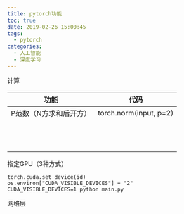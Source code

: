 ```yaml
---
title: pytorch功能
toc: true
date: 2019-02-26 15:00:45
tags: 
  - pytorch
categories:
  - 人工智能
  - 深度学习
---
```


计算

| 功能           | 代码                     |
| ------------ | ---------------------- |
| P范数（N方求和后开方） | torch.norm(input, p=2) |
|              |                        |
|              |                        |
|              |                        |
|              |                        |
|              |                        |
|              |                        |
|              |                        |
|              |                        |
|              |                        |
|              |                        |
|              |                        |
|              |                        |

指定GPU（3种方式）

```
torch.cuda.set_device(id)
os.environ["CUDA_VISIBLE_DEVICES"] = "2"
CUDA_VISIBLE_DEVICES=1 python main.py
```



网络层







